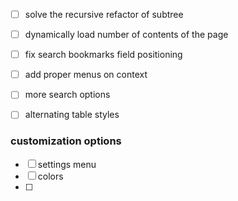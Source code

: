 

- [ ] solve the recursive refactor of subtree
- [ ]  dynamically load number of contents of the page
- [ ]  fix search bookmarks field positioning
- [ ]  add proper menus on context
- [ ] more search options
- [ ] alternating table styles


### customization options
- [ ]  settings menu
- [ ] colors
- [ ] 
